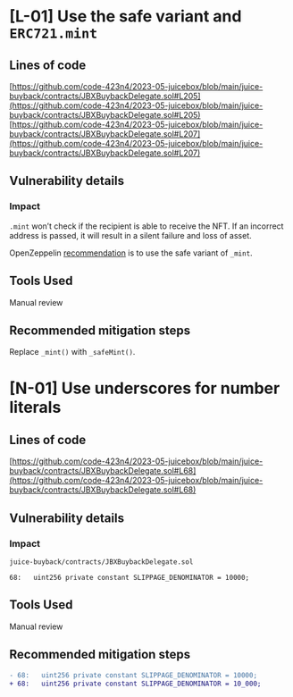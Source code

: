 # [L-01] Use the safe variant and `ERC721.mint`
## Lines of code
[https://github.com/code-423n4/2023-05-juicebox/blob/main/juice-buyback/contracts/JBXBuybackDelegate.sol#L205](https://github.com/code-423n4/2023-05-juicebox/blob/main/juice-buyback/contracts/JBXBuybackDelegate.sol#L205)       
[https://github.com/code-423n4/2023-05-juicebox/blob/main/juice-buyback/contracts/JBXBuybackDelegate.sol#L207](https://github.com/code-423n4/2023-05-juicebox/blob/main/juice-buyback/contracts/JBXBuybackDelegate.sol#L207)
## Vulnerability details
### Impact
`.mint` won’t check if the recipient is able to receive the NFT. If an incorrect address is passed, it will result in a silent failure and loss of asset.     
      
OpenZeppelin [recommendation](https://github.com/OpenZeppelin/openzeppelin-contracts/blob/master/contracts/token/ERC721/ERC721.sol#L277) is to use the safe variant of `_mint`.     
## Tools Used
Manual review
## Recommended mitigation steps
Replace `_mint()` with `_safeMint()`.
# [N-01] Use underscores for number literals
## Lines of code
[https://github.com/code-423n4/2023-05-juicebox/blob/main/juice-buyback/contracts/JBXBuybackDelegate.sol#L68](https://github.com/code-423n4/2023-05-juicebox/blob/main/juice-buyback/contracts/JBXBuybackDelegate.sol#L68)
## Vulnerability details
### Impact
````solidity
juice-buyback/contracts/JBXBuybackDelegate.sol

68:   uint256 private constant SLIPPAGE_DENOMINATOR = 10000;
````
## Tools Used
Manual review
## Recommended mitigation steps
````diff
- 68:   uint256 private constant SLIPPAGE_DENOMINATOR = 10000;
+ 68:   uint256 private constant SLIPPAGE_DENOMINATOR = 10_000;
````